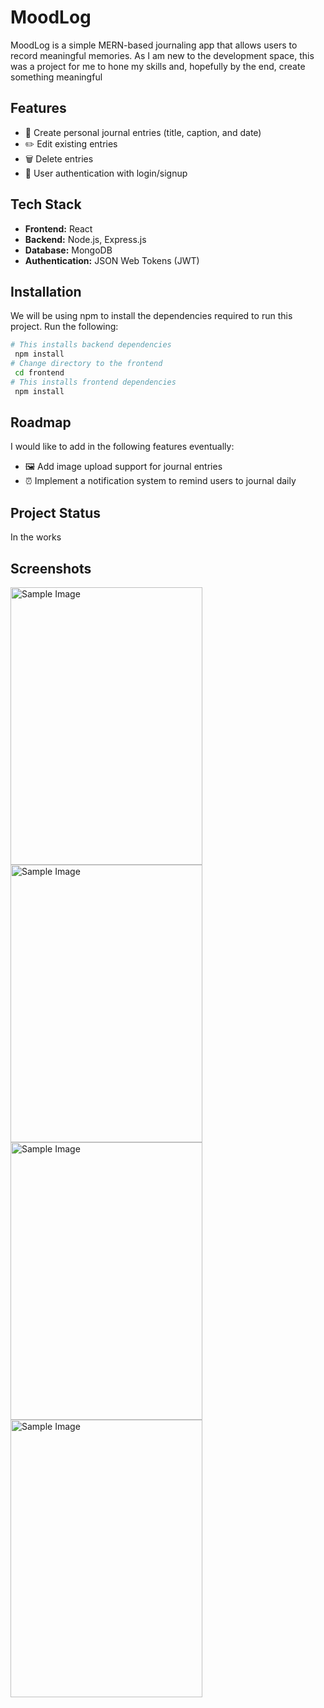 # MoodLog

MoodLog is a simple MERN-based journaling app that allows users to record meaningful memories. As I am new to the development space, this was a project for me to hone my skills and, hopefully by the end, create something meaningful 

## Features

- 📓 Create personal journal entries (title, caption, and date)
- ✏️ Edit existing entries
- 🗑️ Delete entries
- 🔐 User authentication with login/signup

## Tech Stack

- **Frontend:** React  
- **Backend:** Node.js, Express.js  
- **Database:** MongoDB  
- **Authentication:** JSON Web Tokens (JWT)

## Installation

We will be using npm to install the dependencies required to run this project. Run the following:

```bash
# This installs backend dependencies
 npm install
# Change directory to the frontend
 cd frontend
# This installs frontend dependencies
 npm install
```
## Roadmap
I would like to add in the following features eventually:
- 🖼️ Add image upload support for journal entries
- ⏰ Implement a notification system to remind users to journal daily

## Project Status
In the works

## Screenshots
<img src="https://github.com/user-attachments/assets/c3f371a4-32e9-4d35-a5a8-4df9ab03e024" alt="Sample Image" width="307" height="444"> <img src="https://github.com/user-attachments/assets/bbb434d7-65d9-4c7b-a5be-0b401706bc69" alt="Sample Image" width="307" height="444"> <img src="https://github.com/user-attachments/assets/81b9016e-a5f6-420d-8eea-6870344d2e92" alt="Sample Image" width="307" height="444"> <img src="https://github.com/user-attachments/assets/156f10b6-0f1e-4274-a7c6-cac8394555ed" alt="Sample Image" width="307" height="444">
